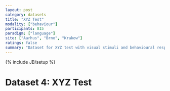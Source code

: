 ```yaml
---
layout: post
category: datasets
title: "XYZ Test"
modality: ["behaviour"]
participants: 815
paradigm: ["language"]
site: ["Aarhus", "Brno", "Krakow"]
ratings: false
summary: "Dataset for XYZ test with visual stimuli and behavioural responses"
---
```


{% include JB/setup %}

# Dataset 4: XYZ Test